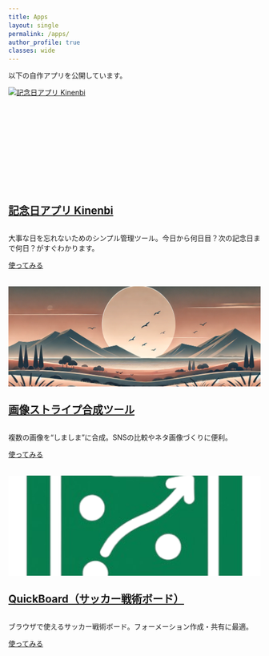 ```yaml
---
title: Apps
layout: single
permalink: /apps/
author_profile: true
classes: wide
---
```


<style>
.entries-grid {
  display: grid;
  grid-template-columns: repeat(auto-fill, minmax(260px, 1fr));
  gap: 1.2rem;
}
/* Equal height cards */
.archive__item {
  display: flex;
  flex-direction: column;
}
.archive__item-teaser img {
  width: 100%;
  height: 200px;            /* fixed teaser height */
  object-fit: cover;        /* crop to fill */
  display: block;
}
.archive__item p:last-child { /* button row */
  margin-top: auto;
}
</style>

以下の自作アプリを公開しています。

<div class="entries-grid">

  <article class="archive__item">
    <div class="archive__item-teaser">
      <a href="https://kinenbi.app/" target="_blank" rel="noopener">
        <img src="https://kinenbi.app/img/icon_x512.png" alt="記念日アプリ Kinenbi">
      </a>
    </div>
    <h2 class="archive__item-title">
      <a href="https://kinenbi.app/" target="_blank" rel="noopener">記念日アプリ Kinenbi</a>
    </h2>
    <p class="archive__item-excerpt">
      大事な日を忘れないためのシンプル管理ツール。今日から何日目？次の記念日まで何日？がすぐわかります。
    </p>
    <p><a class="btn btn--primary" href="https://kinenbi.app/" target="_blank" rel="noopener">使ってみる</a></p>
  </article>

  <article class="archive__item">
    <div class="archive__item-teaser">
      <a href="/app/image_stripe_merge/" target="_blank" rel="noopener">
        <img src="/app/image_stripe_merge/sample_a.webp" alt="画像ストライプ合成ツール">
      </a>
    </div>
    <h2 class="archive__item-title">
      <a href="/app/image_stripe_merge/" target="_blank" rel="noopener">画像ストライプ合成ツール</a>
    </h2>
    <p class="archive__item-excerpt">
      複数の画像を“しましま”に合成。SNSの比較やネタ画像づくりに便利。
    </p>
    <p><a class="btn btn--primary" href="/app/image_stripe_merge/" target="_blank" rel="noopener">使ってみる</a></p>
  </article>

  <article class="archive__item">
    <div class="archive__item-teaser">
      <a href="/app/quickboard/" target="_blank" rel="noopener">
        <img src="/app/quickboard/images/quickboard.png" alt="QuickBoard（サッカー戦術ボード）">
      </a>
    </div>
    <h2 class="archive__item-title">
      <a href="/app/quickboard/" target="_blank" rel="noopener">QuickBoard（サッカー戦術ボード）</a>
    </h2>
    <p class="archive__item-excerpt">
      ブラウザで使えるサッカー戦術ボード。フォーメーション作成・共有に最適。
    </p>
    <p><a class="btn btn--primary" href="/app/quickboard/" target="_blank" rel="noopener">使ってみる</a></p>
  </article>

</div>

